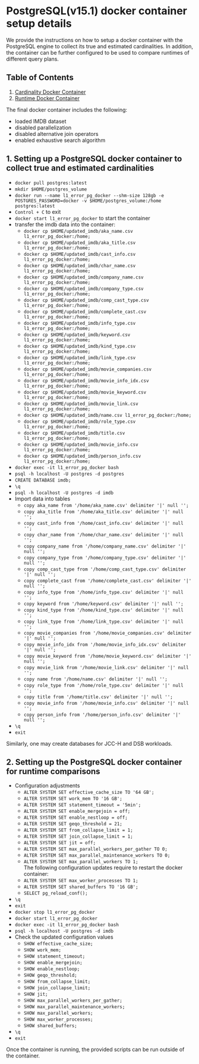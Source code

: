 <meta name="robots" content="noindex,nofollow">

# PostgreSQL(v15.1) docker container setup details
We provide the instructions on how to setup a docker container with the PostgreSQL engine to collect its true and estimated cardinalities. In addition, the container can be further configured to be used to compare runtimes of different query plans.

## Table of Contents
1. [Cardinality Docker Container](#cardinality)
2. [Runtime Docker Container](#runtime)

The final docker container includes the following:
- loaded IMDB dataset
- disabled parallelization
- disabled alternative join operators
- enabled exhaustive search algorithm

## 1. Setting up a PostgreSQL docker container to collect true and estimated cardinalities <a name="cardinality"></a>
- `docker pull postgres:latest`
- `mkdir $HOME/postgres_volume`
- `docker run --name l1_error_pg_docker --shm-size 128gb -e POSTGRES_PASSWORD=docker -v $HOME/postgres_volume:/home postgres:latest`
- `Control + C` to exit
- `docker start l1_error_pg_docker` to start the container
- transfer the imdb data into the container:
    * `docker cp $HOME/updated_imdb/aka_name.csv l1_error_pg_docker:/home;`
    * `docker cp $HOME/updated_imdb/aka_title.csv l1_error_pg_docker:/home;`
    * `docker cp $HOME/updated_imdb/cast_info.csv l1_error_pg_docker:/home;`
    * `docker cp $HOME/updated_imdb/char_name.csv l1_error_pg_docker:/home;`
    * `docker cp $HOME/updated_imdb/company_name.csv l1_error_pg_docker:/home;`
    * `docker cp $HOME/updated_imdb/company_type.csv l1_error_pg_docker:/home;`
    * `docker cp $HOME/updated_imdb/comp_cast_type.csv l1_error_pg_docker:/home;`
    * `docker cp $HOME/updated_imdb/complete_cast.csv l1_error_pg_docker:/home;`
    * `docker cp $HOME/updated_imdb/info_type.csv l1_error_pg_docker:/home;`
    * `docker cp $HOME/updated_imdb/keyword.csv l1_error_pg_docker:/home;`
    * `docker cp $HOME/updated_imdb/kind_type.csv l1_error_pg_docker:/home;`
    * `docker cp $HOME/updated_imdb/link_type.csv l1_error_pg_docker:/home;`
    * `docker cp $HOME/updated_imdb/movie_companies.csv l1_error_pg_docker:/home;`
    * `docker cp $HOME/updated_imdb/movie_info_idx.csv l1_error_pg_docker:/home;`
    * `docker cp $HOME/updated_imdb/movie_keyword.csv l1_error_pg_docker:/home;`
    * `docker cp $HOME/updated_imdb/movie_link.csv l1_error_pg_docker:/home;`
    * `docker cp $HOME/updated_imdb/name.csv l1_error_pg_docker:/home;`
    * `docker cp $HOME/updated_imdb/role_type.csv l1_error_pg_docker:/home;`
    * `docker cp $HOME/updated_imdb/title.csv l1_error_pg_docker:/home;`
    * `docker cp $HOME/updated_imdb/movie_info.csv l1_error_pg_docker:/home;`
    * `docker cp $HOME/updated_imdb/person_info.csv l1_error_pg_docker:/home;`
- `docker exec -it l1_error_pg_docker bash`
- `psql -h localhost -U postgres -d postgres`
- `CREATE DATABASE imdb;`
- `\q`
- `psql -h localhost -U postgres -d imdb`
- Import data into tables
    * `copy aka_name from '/home/aka_name.csv' delimiter '|' null '';`
    * `copy aka_title from '/home/aka_title.csv' delimiter '|' null '';`
    * `copy cast_info from '/home/cast_info.csv' delimiter '|' null '';`
    * `copy char_name from '/home/char_name.csv' delimiter '|' null '';`
    * `copy company_name from '/home/company_name.csv' delimiter '|' null '';`
    * `copy company_type from '/home/company_type.csv' delimiter '|' null '';`
    * `copy comp_cast_type from '/home/comp_cast_type.csv' delimiter '|' null '';`
    * `copy complete_cast from '/home/complete_cast.csv' delimiter '|' null '';`
    * `copy info_type from '/home/info_type.csv' delimiter '|' null '';`
    * `copy keyword from '/home/keyword.csv' delimiter '|' null '';`
    * `copy kind_type from '/home/kind_type.csv' delimiter '|' null '';`
    * `copy link_type from '/home/link_type.csv' delimiter '|' null '';`
    * `copy movie_companies from '/home/movie_companies.csv' delimiter '|' null '';`
    * `copy movie_info_idx from '/home/movie_info_idx.csv' delimiter '|' null '';`
    * `copy movie_keyword from '/home/movie_keyword.csv' delimiter '|' null '';`
    * `copy movie_link from '/home/movie_link.csv' delimiter '|' null '';`
    * `copy name from '/home/name.csv' delimiter '|' null '';`
    * `copy role_type from '/home/role_type.csv' delimiter '|' null '';`
    * `copy title from '/home/title.csv' delimiter '|' null '';`
    * `copy movie_info from '/home/movie_info.csv' delimiter '|' null '';`
    * `copy person_info from '/home/person_info.csv' delimiter '|' null '';`
- `\q`
- `exit`

Similarly, one may create databases for JCC-H and DSB workloads.

## 2. Setting up the PostgreSQL docker container for runtime comparisons <a name="runtime"></a>
- Configuration adjustments
    * `ALTER SYSTEM SET effective_cache_size TO '64 GB';`
    * `ALTER SYSTEM SET work_mem TO '16 GB';`
    * `ALTER SYSTEM SET statement_timeout = '5min';`
    * `ALTER SYSTEM SET enable_mergejoin = off;`
    * `ALTER SYSTEM SET enable_nestloop = off;`
    * `ALTER SYSTEM SET geqo_threshold = 21;`
    * `ALTER SYSTEM SET from_collapse_limit = 1;`
    * `ALTER SYSTEM SET join_collapse_limit = 1;`
    * `ALTER SYSTEM SET jit = off;`
    * `ALTER SYSTEM SET max_parallel_workers_per_gather TO 0;`
    * `ALTER SYSTEM SET max_parallel_maintenance_workers TO 0;`
    * `ALTER SYSTEM SET max_parallel_workers TO 1;`<br/>
    The following configuration updates require to restart the docker container:
    * `ALTER SYSTEM SET max_worker_processes TO 1;`
    * `ALTER SYSTEM SET shared_buffers TO '16 GB';`
    * `SELECT pg_reload_conf();`
- `\q`
- `exit`
- `docker stop l1_error_pg_docker`
- `docker start l1_error_pg_docker`
- `docker exec -it l1_error_pg_docker bash`
- `psql -h localhost -U postgres -d imdb`
- Check the updated configuration values
    * `SHOW effective_cache_size;`
    * `SHOW work_mem;`
    * `SHOW statement_timeout;`
    * `SHOW enable_mergejoin;`
    * `SHOW enable_nestloop;`
    * `SHOW geqo_threshold;`
    * `SHOW from_collapse_limit;`
    * `SHOW join_collapse_limit;`
    * `SHOW jit;`
    * `SHOW max_parallel_workers_per_gather;`
    * `SHOW max_parallel_maintenance_workers;`
    * `SHOW max_parallel_workers;`
    * `SHOW max_worker_processes;`
    * `SHOW shared_buffers;`
- `\q`
- `exit`

Once the container is running, the provided scripts can be run outside of the container.
